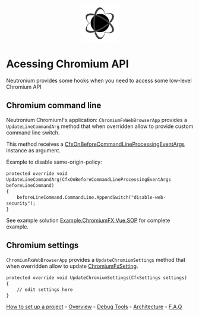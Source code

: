 <p align="center"><img <p align="center"><img width="100"src="../../Deploy/logo.png"></p>

# Acessing Chromium API

Neutronium provides some hooks when you need to access some low-level Chromium API


## Chromium command line

Neutronium ChromiumFx application: `ChromiumFxWebBrowserApp` provides a `UpdateLineCommandArg` method that when overridden allow to provide custom command line switch.

This method receives a [CfxOnBeforeCommandLineProcessingEventArgs](https://chromiumfx.bitbucket.org/api/html/T_Chromium_Event_CfxOnBeforeCommandLineProcessingEventArgs.htm) instance as argument.


Example to disable same-origin-policy:
```CSharp
protected override void UpdateLineCommandArg(CfxOnBeforeCommandLineProcessingEventArgs beforeLineCommand)
{
    beforeLineCommand.CommandLine.AppendSwitch("disable-web-security");
}
```

See example solution [Example.ChromiumFX.Vue.SOP](https://github.com/NeutroniumCore/Neutronium/tree/master/Examples/Example.ChromiumFX.Vue.SOP) for complete example.


## Chromium settings

`ChromiumFxWebBrowserApp` provides a `UpdateChromiumSettings` method that when overridden allow to update [ChromiumFxSetting](https://chromiumfx.bitbucket.io/api/html/T_Chromium_CfxSettings.htm).


```CSharp
protected override void UpdateChromiumSettings(CfxSettings settings) 
{
    // edit settings here
}
```

[How to set up a project](./SetUp.md) - [Overview](./Overview.md) - [Debug Tools](./Tools.md) - [Architecture](./Architecture.md) - [F.A.Q](./FAQ.md)
